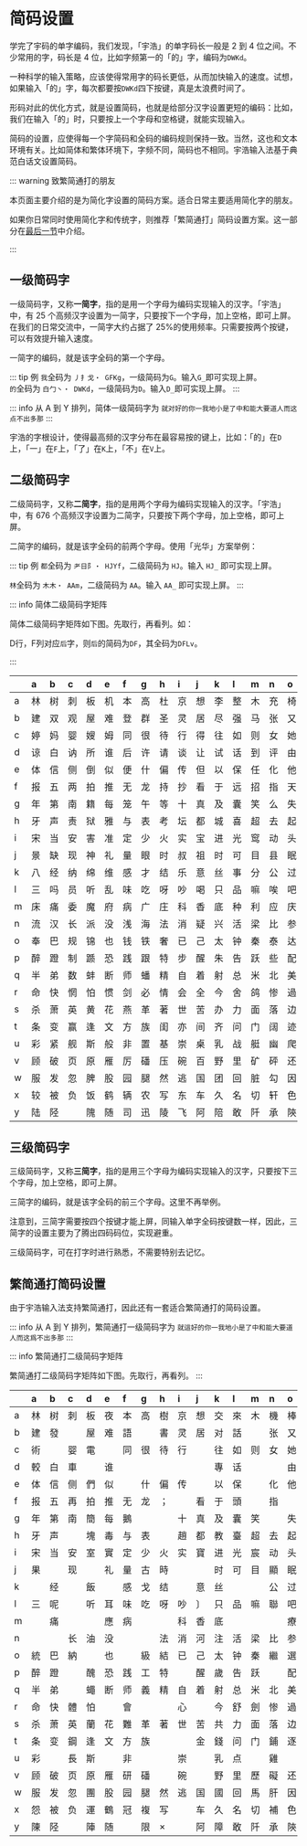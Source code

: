 <script setup>
import Chaifen from '@/chaifen/Chaifen.vue'
</script>

# 简码设置

学完了宇码的单字编码，我们发现，「宇浩」的单字码长一般是 2 到 4 位之间。不少常用的字，码长是 4 位，比如字频第一的「的」字，编码为`DWKd`。
<Chaifen char='的' id='的' :parts='[5,2,1]' />

一种科学的输入策略，应该使得常用字的码长更低，从而加快输入的速度。试想，如果输入「的」字，每次都要按`DWKd`四下按键，真是太浪费时间了。

形码对此的优化方式，就是设置简码，也就是给部分汉字设置更短的编码：比如，我们在输入「的」时，只要按上一个字母和空格键，就能实现输入。

简码的设置，应使得每一个字简码和全码的编码规则保持一致。当然，这也和文本环境有关。比如简体和繁体环境下，字频不同，简码也不相同。宇浩输入法基于典范白话文设置简码。

::: warning 致繁简通打的朋友

本页面主要介绍的是为简化字设置的简码方案。适合日常主要适用简化字的朋友。

如果你日常同时使用简化字和传统字，则推荐「繁简通打」简码设置方案。这一部分在[最后一节](#繁简通打简码设置)中介绍。

:::

## 一级简码字

一级简码字，又称**一简字**，指的是用一个字母为编码实现输入的汉字。「宇浩」中，有 25 个高频汉字设置为一简字，只要按下一个字母，加上空格，即可上屏。在我们的日常交流中，一简字大约占据了 25%的使用频率。只需要按两个按键，可以有效提升输入速度。

一简字的编码，就是该字全码的第一个字母。

::: tip 例
`我`全码为 `丿扌戈・ GFKg`，一级简码为`G`。输入`G_`即可实现上屏。  
<Chaifen char='我' id='我' :parts='[1,1,2,3]' :colors='[1,0,2,3,5,1]' />
`的`全码为 `白⼓丶・ DWKd`，一级简码为`D`。输入`D_`即可实现上屏。
:::

::: info 从 A 到 Y 排列，简体一级简码字为
`就对好的你一我地小是了中和能大要道人而这点不出多那`
:::

宇浩的字根设计，使得最高频的汉字分布在最容易按的键上，比如：「的」在`D`上，「一」在`F`上，「了」在`K`上，「不」在`V`上。

## 二级简码字

二级简码字，又称**二简字**，指的是用两个字母为编码实现输入的汉字。「宇浩」中，有 676 个高频汉字设置为二简字，只要按下两个字母，加上空格，即可上屏。

二简字的编码，就是该字全码的前两个字母。使用「光华」方案举例：

::: tip 例
`都`全码为 `耂日阝・ HJYf`，二级简码为 `HJ`。输入 `HJ_` 即可实现上屏。  
<Chaifen char='都' id='都' :parts='[4,4,2]' />

`林`全码为 `木木・ AAm`，二级简码为 `AA`。输入 `AA_` 即可实现上屏。
<Chaifen char='林' id='林' :parts='[4,4]' />
:::

::: info 简体二级简码字矩阵

简体二级简码字矩阵如下图。先取行，再看列。如：

D行，F列对应`后`字，则`后`的简码为`DF`，其全码为`DFLv`。
<Chaifen char='后' id='后' :parts='[2,1,3]' />

:::

|      | a    | b    | c    | d    | e    | f    | g    | h    | i    | j    | k    | l    | m    | n    | o    | p    | q    | r    | s    | t    | u    | v    | w    | x    | y    | z    |
| :--- | :--- | :--- | :--- | :--- | :--- | :--- | :--- | :--- | :--- | :--- | :--- | :--- | :--- | :--- | :--- | :--- | :--- | :--- | :--- | :--- | :--- | :--- | :--- | :--- | :--- | :--- |
| a    | 林   | 树   | 刺   | 板   | 机   | 本   | 高   | 杜   | 京   | 想   | 李   | 整   | 木   | 充   | 椅   | 株   | 样   | 枪   | 模   | 格   | 市   | 杯   | 击   | 栋   | 杨   |      |
| b    | 建   | 双   | 观   | 屋   | 难   | 登   | 群   | 圣   | 灵   | 居   | 尽   | 强   | 马   | 张   | 又   | 皮   | 弹   | 验   | 通   | 骇   | 引   | 颇   | 屈   | 欢   | 言   |      |
| c    | 婷   | 妈   | 婴   | 嫂   | 姆   | 同   | 很   | 待   | 行   | 得   | 往   | 如   | 则   | 女   | 她   | 露   | 赚   | 内   | 刚   | 败   | 贴   | 雨   | 购   | 彻   | 娜   |      |
| d    | 谅   | 白   | 讷   | 所   | 谁   | 后   | 许   | 请   | 谈   | 让   | 试   | 话   | 到   | 评   | 由   | 片   | 说   | 认   | 谋   | 该   | 谣   | 谓   | 调   | 向   | 帮   | 至   |
| e    | 体   | 信   | 侧   | 倒   | 似   | 便   | 什   | 偏   | 传   | 但   | 以   | 保   | 任   | 化   | 他   | 件   | 伴   | 价   | 风   | 们   | 在   | 偶   | 有   | 像   | 亿   | 𠂇    |
| f    | 报   | 五   | 两   | 拍   | 推   | 无   | 龙   | 持   | 抄   | 看   | 于   | 远   | 招   | 指   | 天   | 正   | 来   | 势   | 手   | 挤   | 摇   | 画   | 万   | 死   | 扬   |      |
| g    | 年   | 第   | 南   | 籍   | 每   | 笼   | 午   | 等   | 十   | 真   | 及   | 囊   | 笑   | 么   | 失   | 延   | 气   | 答   | 舞   | 简   | 怎   | 箅   | 筋   | 索   | 卖   | 竹   |
| h    | 牙   | 声   | 责   | 狱   | 雅   | 与   | 表   | 考   | 坛   | 都   | 城   | 喜   | 超   | 去   | 起   | 址   | 幸   | 志   | 士   | 房   | 狐   | 坏   | 静   | 壶   | 场   | 走   |
| i    | 宋   | 当   | 安   | 害   | 准   | 定   | 少   | 火   | 实   | 宝   | 进   | 光   | 窎   | 动   | 头   | 空   | 烂   | 二   | 寒   | 家   | 常   | 烦   | 烟   | 次   | 炀   |      |
| j    | 景   | 缺   | 现   | 神   | 礼   | 量   | 眼   | 时   | 叔   | 祖   | 时   | 可   | 目   | 县   | 眠   | 星   | 且   | 日   | 示   | 故   | 显   | 上   | 明   | 下   | 曰   | 早   |
| k    | 八   | 经   | 纳   | 绵   | 维   | 感   | 才   | 结   | 乐   | 意   | 丝   | 事   | 分   | 公   | 过   | 红   | 继   | 给   | 为   | 孩   | 站   | 留   | 约   | 绝   | 成   | 子   |
| l    | 三   | 吗   | 员   | 听   | 乱   | 味   | 吃   | 呀   | 吵   | 喝   | 只   | 品   | 嘛   | 唉   | 吧   | 嘴   | 虽   | 哈   | 别   | 敌   | 忠   | 口   | 叫   | 吹   | 啊   |      |
| m    | 床   | 痛   | 委   | 魔   | 府   | 病   | 广   | 庄   | 科   | 香   | 底   | 种   | 利   | 应   | 庆   | 疵   | 千   | 座   | 度   | 疼   | 店   | 重   | 乌   | 称   | 瘾   | 豸   |
| n    | 流   | 汉   | 长   | 派   | 没   | 浅   | 海   | 法   | 消   | 疑   | 兴   | 活   | 梁   | 比   | 参   | 酒   | 平   | 滑   | 水   | 游   | 浮   | 源   | 熊   | 学   | 幻   |      |
| o    | 奉   | 巴   | 规   | 锦   | 也   | 钱   | 铁   | 奢   | 已   | 己   | 太   | 钟   | 秦   | 泰   | 达   | 镖   | 夹   | 忌   | 错   | 改   | 套   | 奋   | 钥   | 民   | 锕   | 之   |
| p    | 醉   | 蹬   | 制   | 踬   | 恐   | 践   | 跟   | 特   | 步   | 醒   | 朱   | 告   | 跃   | 些   | 配   | 酷   | 蹲   | 龄   | 生   | 路   | 踩   | 项   | 先   | 西   | 邛   | 足   |
| q    | 半   | 弟   | 数   | 蚌   | 断   | 师   | 蟠   | 精   | 自   | 着   | 射   | 总   | 米   | 北   | 美   | 差   | 首   | 息   | 身   | 遂   | 普   | 兽   | 前   | 将   | 羊   |      |
| r    | 命   | 快   | 惘   | 怕   | 惯   | 剑   | 必   | 情   | 会   | 全   | 今   | 舍   | 鸽   | 惨   | 過   | 性   | 悦   | 从   | 懂   | 忙   | 个   | 怀   | 瓦   | 惭   | 忆   |      |
| s    | 杀   | 萧   | 英   | 黄   | 花   | 燕   | 革   | 著   | 世   | 苦   | 办   | 力   | 面   | 落   | 边   | 茜   | 蒋   | 茶   | 苏   | 芒   | 蓝   | 苗   | 散   | 带   | 用   |      |
| t    | 条   | 变   | 赢   | 逢   | 文   | 方   | 族   | 闺   | 亦   | 间   | 齐   | 问   | 门   | 阔   | 迹   | 銑   | 蛮   | 闪   | 务   | 放   | 处   | 备   | 望   | 阎   | 阚   |      |
| u    | 彩   | 紧   | 舰   | 斯   | 般   | 非   | 置   | 基   | 崇   | 桌   | 乳   | 战   | 艇   | 幽   | 爬   | 髭   | 其   | 虑   | 山   | 峰   | 虚   | 岸   | 期   | 爱   | 崡   | 爪   |
| v    | 顾   | 破   | 页   | 原   | 雁   | 厉   | 磻   | 压   | 碗   | 百   | 野   | 里   | 矿   | 砰   | 还   | 硒   | 碰   | 思   | 男   | 田   | 厮   | 羽   | 础   | 确   | 乭   |      |
| w    | 服   | 发   | 忽   | 脾   | 股   | 园   | 腿   | 然   | 逃   | 国   | 团   | 回   | 脏   | 勾   | 因   | 胜   | 脱   | 儿   | 胁   | 收   | 圜   | 甸   | 四   | 脆   | 月   |      |
| x    | 较   | 被   | 负   | 饭   | 鹤   | 辆   | 农   | 写   | 东   | 车   | 久   | 名   | 切   | 轩   | 色   | 鳔   | 鲜   | 轮   | 解   | 鲂   | 外   | 鱼   | 袍   | 军   | 衤   |      |
| y    | 陆   | 陉   |      | 隗   | 随   | 司   | 迅   | 陵   | 飞   | 阿   | 陪   | 敢   | 阡   | 承   | 陝   | 蛋   | 隧   | 队   | 陑   | 防   | 阽   | 陌   | 阴   | 阵   | 书   |      |

## 三级简码字

三级简码字，又称**三简字**，指的是用三个字母为编码实现输入的汉字，只要按下三个字母，加上空格，即可上屏。

三简字的编码，就是该字全码的前三个字母。这里不再举例。

注意到，三简字需要按四个按键才能上屏，同输入单字全码按键数一样，因此，三简字的设置主要为了腾出四码码位，实现避重。

三级简码字，可在打字时进行熟悉，不需要特别去记忆。

## 繁简通打简码设置

由于宇浩输入法支持繁简通打，因此还有一套适合繁简通打的简码设置。

::: info 从 A 到 Y 排列，繁简通打一级简码字为
`就這好的你一我地小是了中和能大要道人而这爲不出多那`
:::

::: info 繁简通打二级简码字矩阵

繁简通打二级简码字矩阵如下图。先取行，再看列。
:::

|      | a    | b    | c    | d    | e    | f    | g    | h    | i    | j    | k    | l    | m    | n    | o    | p    | q    | r    | s    | t    | u    | v    | w    | x    | y    | z    |
| :--- | :--- | :--- | :--- | :--- | :--- | :--- | :--- | :--- | :--- | :--- | :--- | :--- | :--- | :--- | :--- | :--- | :--- | :--- | :--- | :--- | :--- | :--- | :--- | :--- | :--- | :--- |
| a    | 林   | 树   | 刺   | 板   | 夜   | 本   | 高   | 樹   | 京   | 想   | 交   | 來   | 木   | 機   | 棒   | 標   | 样   | 雜   | 模   | 格   | 市   | 裏   | 击   | 枕   | 杨   |      |
| b    | 建   | 發   |      | 屋   | 难   | 語   |      | 書   | 灵   | 居   | 对   | 話   |      | 张   | 又   | 皮   | 説   | 論   |      | 該   | 引   | 謂   |      | 欢   | 言   |      |
| c    | 術   |      | 婴   | 電   |      | 同   | 很   | 待   | 行   |      | 往   | 如   | 则   | 女   | 她   | 露   | 剛   | 内   | 刚   | 败   | 贴   | 雨   | 媽   | 衡   | 娜   |      |
| d    | 較   | 白   | 車   |      | 谁   |      |      |      |      |      | 專   | 话   |      |      | 由   | 片   | 说   | 认   |      | 该   |      | 谓   |      | 向   | 帮   | 至   |
| e    | 体   | 信   | 侧   | 們   | 似   |      | 什   | 偏   | 传   |      | 以   | 保   |      | 化   | 他   | 件   | 伴   | 偷   | 风   | 们   | 在   | 優   | 有   | 像   | 亿   | 𠂇    |
| f    | 报   | 五   | 再   | 拍   | 推   | 无   | 龙   | ；   |      | 看   | 于   | 頭   |      | 指   |      | 正   | 来   | 势   | 手   | 挤   | 兩   | 画   | 未   | 死   | 扬   |      |
| g    | 年   | 第   | 南   | 簡   | 每   | 鵝   |      |      | 十   | 真   | 及   | 囊   | 笑   |      | 失   | 延   |      | 答   | 無   | 简   | 怎   | 箅   | 筋   | 索   | 卖   | 竹   |
| h    | 牙   | 声   |      | 塊   | 毒   | 与   | 表   |      | 趙   | 都   | 教   | 臺   | 超   | 去   | 起   | 址   |      | 志   | 士   |      | 獨   | 坏   | 青   | 坎   | 场   | 走   |
| i    | 宋   | 当   | 安   | 室   | 實   | 定   | 少   | 火   | 实   | 寶   | 进   | 光   | 宸   | 动   | 头   | 空   | 窮   | 二   |      | 家   | 常   |      | 察   |      | 炀   |      |
| j    | 果   |      | 现   |      | 礼   | 量   | 古   | 時   |      |      | 时   | 可   | 目   | 顯   | 眠   | 星   | 且   | 日   | 示   | 故   | 環   | 上   |      | 下   | 曰   | 早   |
| k    |      | 经   |      | 飯   |      | 感   | 戈   | 结   |      | 意   | 丝   |      |      | 公   | 过   | 式   | 继   | 入   |      | 孩   | 站   |      |      |      | 成   | 子   |
| l    | 三   | 呢   |      | 听   | 耳   | 味   | 吃   | 呀   | 吵   | 〕   | 只   | 品   | 嘛   | 聯   | 吧   | 嘴   | 虽   | 哈   |      | 敌   | 忠   | 口   |      | 吹   | 啊   |      |
| m    |      | 痛   |      |      | 應   | 病   |      |      | 科   | 香   | 底   |      |      |      | 療   | 穢   | 千   |      | 度   | 疼   | 店   | 動   |      | 移   |      | 豸   |
| n    |      |      | 长   | 油   | 没   |      |      | 法   | 消   | 河   | 注   | 活   | 梁   | 比   | 参   | 酒   | 平   | 染   | 水   | 游   | 浮   | 源   | 沒   | 学   | 幻   |      |
| o    | 統   | 巴   | 納   |      | 也   |      | 級   | 結   | 已   | 己   | 太   | 钟   | 秦   | 繼   | 選   | 紅   | 夹   | 給   | 错   | 改   | 套   | 細   | 約   | 民   | 锕   | 之   |
| p    | 醉   | 蹬   |      | 醜   | 恐   | 践   | 工   | 特   |      | 醒   | 歲   | 告   | 跃   |      | 配   | 酷   | 蹲   | 齡   | 生   | 路   | 蹈   | 項   | 物   | 西   |      | 足   |
| q    | 半   | 弟   |      | 蠅   | 断   | 师   | 義   | 精   | 自   | 着   | 射   | 总   | 米   | 北   | 美   | 差   | 首   | 息   | 身   | 蜂   | 並   | 鼻   | 前   | 将   | 羊   |      |
| r    | 命   | 快   | 體   | 怕   |      | 會   |      |      | 心   |      | 今   | 舒   | 劍   | 惨   | 過   | 性   | 悦   | 从   | 懂   | 忙   | 个   | 怀   | 瓦   | 懈   | 忆   |      |
| s    | 杀   | 萧   | 英   | 蘭   | 花   | 難   | 革   | 著   | 世   | 苦   | 共   | 力   | 面   | 落   | 边   | 蘋   | 蒋   |      | 華   | 荒   | 菜   | 萬   | 散   | 带   | 用   |      |
| t    | 条   | 变   | 鋼   | 逢   | 文   | 方   | 族   |      |      | 金   | 錢   | 问   | 门   | 鋪   | 逐   | 鑽   | 蛮   | 於   | 錯   | 放   | 处   | 备   |      | 銘   | 阚   |      |
| u    | 彩   |      | 長   | 斯   |      | 非   |      |      | 崇   |      | 乳   | 点   |      | 雞   |      | 髭   | 其   | 悲   | 山   | 處   | 虚   | 岸   | 期   | 受   | 崡   | 爪   |
| v    | 顾   | 破   | 页   | 原   | 雁   | 研   | 磻   |      | 碗   |      | 野   | 里   | 歷   | 礙   | 还   | 硃   | 碰   | 界   |      | 田   |      |      | 憂   |      | 乭   |      |
| w    | 服   | 发   | 忽   | 團   | 股   | 园   | 腿   | 然   | 逃   | 国   | 國   | 回   | 馬   | 肝   | 因   | 胜   | 脱   | 儿   | 臟   | 收   | 脹   | 膠   | 四   | 脆   | 月   |      |
| x    | 怨   | 被   | 负   | 運   | 鶴   | 冠   | 複   | 写   |      | 车   | 久   | 名   | 切   | 補   | 色   | 鳔   | 欠   | 轮   | 解   | 鲂   | 外   |      | 顿   |      | 衤   |      |
| y    | 陳   | 陉   |      | 陣   | 随   |      | 限   | ×    |      | 阿   | 障   | 敢   | 阡   | 承   | 陝   | 蛋   | 隊   | 除   | 陑   | 防   | 隱   | 陌   | 際   | 阵   | 书   |      |